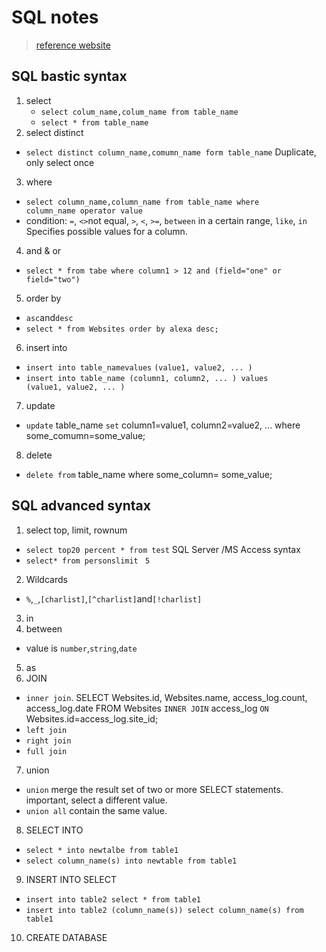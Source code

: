 # SQL notes
> [reference website](www.runoob.com/sql)

## SQL bastic syntax
1. select
   - <code>select colum_name,colum_name from table_name</code>
   - <code>select * from table_name</code>
2. select distinct
  - <code>select distinct column_name,comumn_name form table_name</code>  Duplicate, only select once
3. where
  - <code>select column_name,column_name from table_name where column_name operator value  </code>
  - condition:
  <code>=</code>,
  <code><></code>not equal,
  <code>></code>,
  <code><</code>,
  <code>>=</code>,
  <code>between</code> in a certain range,
  <code>like</code>,
  <code>in</code> Specifies possible values for a column.
4. and & or
  - <code>select * from tabe where column1 > 12 and (field="one" or field="two")</code>
5. order by
  - <code>asc</code>and<code>desc</code>
  - <code>select * from Websites
order by alexa desc;</code>
6. insert into
  - <code>insert into table_name</code><code>values</code> <code>(value1, value2, ... )</code>
  - <code>insert into table_name (column1, column2, ... ) values (value1, value2, ... )</code>
7. update
  - <code>update</code> table_name <code>set</code> column1=value1, column2=value2, ... where some_comumn=some_value;
8. delete
  - <code>delete from</code> table_name where some_column= some_value;

## SQL advanced syntax

1. select top, limit, rownum
  - <code>select top</code><code>20 percent * from test</code> SQL Server /MS Access syntax
  - <code>select</code><code>* from persons</code><code>limit </code> <code>5</code>
2. Wildcards
  - <code>%</code>,<code>\_</code>,<code>[charlist]</code>,<code>[^charlist]</code>and<code>[!charlist]</code>
3. in
4. between
  - value is <code>number</code>,<code>string</code>,<code>date</code>
5. as
6. JOIN
  - <code>inner join</code>. SELECT Websites.id, Websites.name, access_log.count, access_log.date FROM Websites <code>INNER JOIN</code> access_log <code>ON</code> Websites.id=access_log.site_id;
  - <code>left join</code>
  - <code>right join</code>
  - <code>full join</code>
7. union
  - <code>union</code> merge the result set of two or more SELECT statements. important, select a different value.
  - <code>union all</code> contain the same value.
8. SELECT INTO  
  - <code>select * into newtalbe from table1</code>
  - <code>select column_name(s) into newtable from table1</code>
9. INSERT INTO SELECT
  - <code>insert into table2 select * from table1</code>
  - <code>insert into table2 (column_name(s)) select column_name(s) from table1</code>
10. CREATE DATABASE
